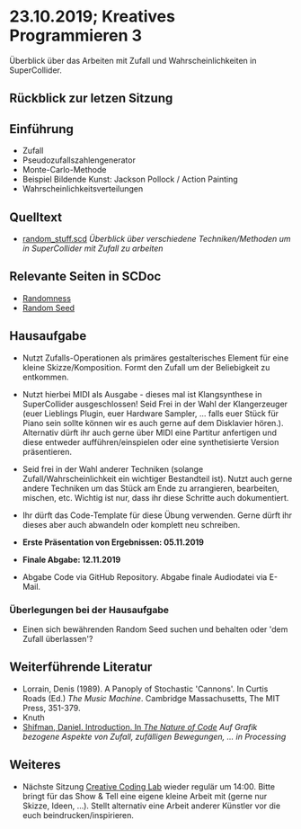 # 23.10.2019; Kreatives Programmieren 3

Überblick über das Arbeiten mit Zufall und Wahrscheinlichkeiten in SuperCollider.

## Rückblick zur letzen Sitzung

## Einführung

* Zufall
* Pseudozufallszahlengenerator
* Monte-Carlo-Methode
* Beispiel Bildende Kunst: Jackson Pollock / Action Painting
* Wahrscheinlichkeitsverteilungen

## Quelltext

* [random_stuff.scd](random_stuff.scd) *Überblick über verschiedene Techniken/Methoden um in SuperCollider mit Zufall zu arbeiten*

## Relevante Seiten in SCDoc

* [Randomness](http://doc.sccode.org/Guides/Randomness.html)
* [Random Seed](http://doc.sccode.org/Reference/randomSeed.html)

## Hausaufgabe

* Nutzt Zufalls-Operationen als primäres gestalterisches Element für eine kleine Skizze/Komposition. Formt den Zufall um der Beliebigkeit zu entkommen.
* Nutzt hierbei MIDI als Ausgabe - dieses mal ist Klangsynthese in SuperCollider ausgeschlossen! Seid Frei in der Wahl der Klangerzeuger (euer Lieblings Plugin, euer Hardware Sampler, ... falls euer Stück für Piano sein sollte können wir es auch gerne auf dem Disklavier hören.). Alternativ dürft ihr auch gerne über MIDI eine Partitur anfertigen und diese entweder aufführen/einspielen oder eine synthetisierte Version präsentieren.
* Seid frei in der Wahl anderer Techniken (solange Zufall/Wahrscheinlichkeit ein wichtiger Bestandteil ist). Nutzt auch gerne andere Techniken um das Stück am Ende zu arrangieren, bearbeiten, mischen, etc. Wichtig ist nur, dass ihr diese Schritte auch dokumentiert.
* Ihr dürft das Code-Template für diese Übung verwenden. Gerne dürft ihr dieses aber auch abwandeln oder komplett neu schreiben.

* **Erste Präsentation von Ergebnissen: 05.11.2019**
* **Finale Abgabe: 12.11.2019**

* Abgabe Code via GitHub Repository. Abgabe finale Audiodatei via E-Mail.

### Überlegungen bei der Hausaufgabe

* Einen sich bewährenden Random Seed suchen und behalten oder 'dem Zufall überlassen'?


## Weiterführende Literatur

* Lorrain, Denis (1989). A Panoply of Stochastic 'Cannons'. In Curtis Roads (Ed.) *The Music Machine*. Cambridge Massachusetts, The MIT Press, 351-379.
* Knuth
* [Shifman, Daniel. Introduction. In *The Nature of Code*](https://natureofcode.com/book/introduction/) *Auf Grafik bezogene Aspekte von Zufall, zufälligen Bewegungen, ... in Processing*

## Weiteres

* Nächste Sitzung [Creative Coding Lab](../../CCL) wieder regulär um 14:00. Bitte bringt für das Show & Tell eine eigene kleine Arbeit mit (gerne nur Skizze, Ideen, ...). Stellt alternativ eine Arbeit anderer Künstler vor die euch beindrucken/inspirieren.